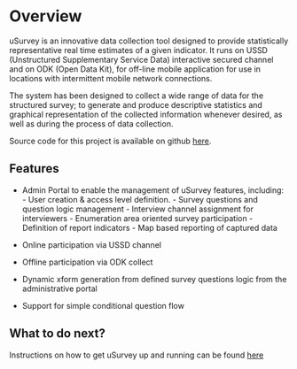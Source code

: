 Overview
========

uSurvey is an innovative data collection tool designed to provide statistically representative real time estimates of a given indicator. It runs on USSD (Unstructured Supplementary Service Data) interactive secured channel and on ODK (Open Data Kit), for off-line mobile application for use in locations with intermittent mobile network connections.

The system has been designed to collect a wide range of data for the structured survey; to generate and produce descriptive statistics and graphical representation of the collected information whenever desired, as well as during the process of data collection.

Source code for this project is available on github [here](https://github.com/unicefuganda/uSurvey/ "github repo").

Features
--------

* Admin Portal to enable the management of uSurvey features, including:
      - User creation & access level definition.
      - Survey questions and question logic management
      - Interview channel assignment for interviewers
      - Enumeration area oriented survey participation
      - Definition of report indicators 
      - Map based reporting of captured data

* Online participation via USSD channel

* Offline participation via ODK collect

* Dynamic xform generation from defined survey questions logic from the administrative portal

* Support for simple conditional question flow


What to do next?
----------------

Instructions on how to get uSurvey up and running can be found [here](./installation.md "Set up instructions")